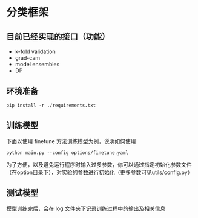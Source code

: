 # 分类框架
## 目前已经实现的接口（功能）
+ k-fold validation
+ grad-cam
+ model ensembles
+ DP

## 环境准备
```
pip install -r ./requirements.txt
```

## 训练模型
下面以使用 finetune 方法训练模型为例，说明如何使用
```
python main.py --config options/finetune.yaml
```
为了方便，以及避免运行程序时输入过多参数，你可以通过指定初始化参数文件（在option目录下），对实验的参数进行初始化（更多参数可见utils/config.py）

## 测试模型
模型训练完后，会在 log 文件夹下记录训练过程中的输出及相关信息
